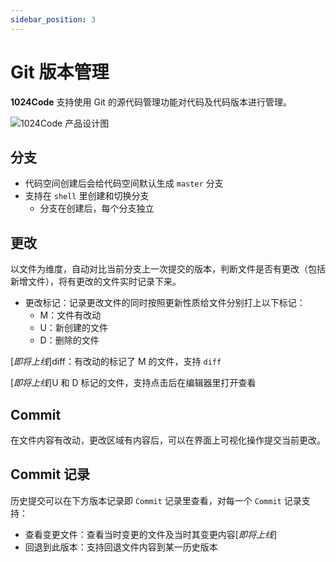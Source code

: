 ```yaml
---
sidebar_position: 3
---
```


# Git 版本管理

**1024Code** 支持使用 Git 的源代码管理功能对代码及代码版本进行管理。

![1024Code 产品设计图](https://1024-staging-1258723534.cos.ap-guangzhou.myqcloud.com/doc_assets/3301657783324_.pic.jpg)
## 分支

* 代码空间创建后会给代码空间默认生成 `master` 分支
* 支持在 `shell` 里创建和切换分支
  * 分支在创建后，每个分支独立
## 更改

以文件为维度，自动对比当前分支上一次提交的版本，判断文件是否有更改（包括新增文件），将有更改的文件实时记录下来。

* 更改标记：记录更改文件的同时按照更新性质给文件分别打上以下标记：
  - M：文件有改动
  - U：新创建的文件
  - D：删除的文件

[*即将上线*]diff：有改动的标记了 M 的文件，支持 `diff`

[*即将上线*]U 和 D 标记的文件，支持点击后在编辑器里打开查看
## Commit

在文件内容有改动，更改区域有内容后，可以在界面上可视化操作提交当前更改。
## Commit 记录

历史提交可以在下方版本记录即 `Commit` 记录里查看，对每一个 `Commit` 记录支持：
* 查看变更文件：查看当时变更的文件及当时其变更内容[*即将上线*]
* 回退到此版本：支持回退文件内容到某一历史版本
